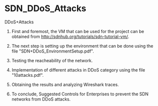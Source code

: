 # SDN_DDoS_Attacks
DDoS+Attacks

1. First and foremost, the VM that can be used for the project can be obtained from http://sdnhub.org/tutorials/sdn-tutorial-vm/.

2. The next step is setting up the environment that can be done using the file "SDN+DDoS_EnvironmentSetup.pdf".

3. Testing the reacheability of the network.

4. Implementation of different attacks in DDoS category using the file "10attacks.pdf".

5. Obtaining the results and analyzing Wireshark traces.

6. To conclude, Suggested Controls for Enterprises to prevent the SDN networks from DDoS attacks. 
